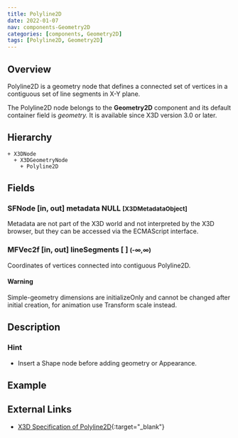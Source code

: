 ```yaml
---
title: Polyline2D
date: 2022-01-07
nav: components-Geometry2D
categories: [components, Geometry2D]
tags: [Polyline2D, Geometry2D]
---
```

<style>
.post h3 {
  word-spacing: 0.2em;
}
</style>

## Overview

Polyline2D is a geometry node that defines a connected set of vertices in a contiguous set of line segments in X-Y plane.

The Polyline2D node belongs to the **Geometry2D** component and its default container field is *geometry.* It is available since X3D version 3.0 or later.

## Hierarchy

```
+ X3DNode
  + X3DGeometryNode
    + Polyline2D
```

## Fields

### SFNode [in, out] **metadata** NULL <small>[X3DMetadataObject]</small>

Metadata are not part of the X3D world and not interpreted by the X3D browser, but they can be accessed via the ECMAScript interface.

### MFVec2f [in, out] **lineSegments** [ ] <small>(-∞,∞)</small>

Coordinates of vertices connected into contiguous Polyline2D.

#### Warning

Simple-geometry dimensions are initializeOnly and cannot be changed after initial creation, for animation use Transform scale instead.

## Description

### Hint

- Insert a Shape node before adding geometry or Appearance.

## Example

<x3d-canvas src="https://create3000.github.io/media/examples/Geometry2D/Polyline2D/Polyline2D.x3d"></x3d-canvas>

## External Links

- [X3D Specification of Polyline2D](https://www.web3d.org/documents/specifications/19775-1/V4.0/Part01/components/geometry2D.html#Polyline2D){:target="_blank"}
